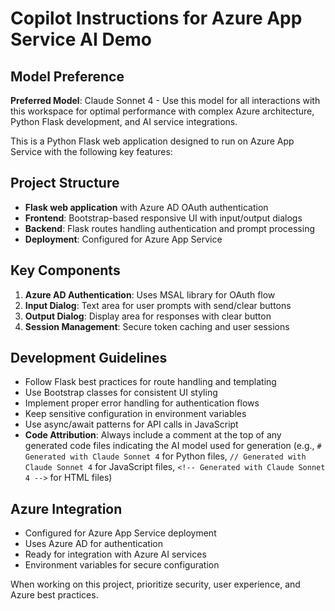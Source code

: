 <!-- Use this file to provide workspace-specific custom instructions to Copilot. For more details, visit https://code.visualstudio.com/docs/copilot/copilot-customization#_use-a-githubcopilotinstructionsmd-file -->

# Copilot Instructions for Azure App Service AI Demo

## Model Preference
**Preferred Model**: Claude Sonnet 4 - Use this model for all interactions with this workspace for optimal performance with complex Azure architecture, Python Flask development, and AI service integrations.

This is a Python Flask web application designed to run on Azure App Service with the following key features:

## Project Structure
- **Flask web application** with Azure AD OAuth authentication
- **Frontend**: Bootstrap-based responsive UI with input/output dialogs
- **Backend**: Flask routes handling authentication and prompt processing
- **Deployment**: Configured for Azure App Service

## Key Components
1. **Azure AD Authentication**: Uses MSAL library for OAuth flow
2. **Input Dialog**: Text area for user prompts with send/clear buttons
3. **Output Dialog**: Display area for responses with clear button
4. **Session Management**: Secure token caching and user sessions

## Development Guidelines
- Follow Flask best practices for route handling and templating
- Use Bootstrap classes for consistent UI styling
- Implement proper error handling for authentication flows
- Keep sensitive configuration in environment variables
- Use async/await patterns for API calls in JavaScript
- **Code Attribution**: Always include a comment at the top of any generated code files indicating the AI model used for generation (e.g., `# Generated with Claude Sonnet 4` for Python files, `// Generated with Claude Sonnet 4` for JavaScript files, `<!-- Generated with Claude Sonnet 4 -->` for HTML files)

## Azure Integration
- Configured for Azure App Service deployment
- Uses Azure AD for authentication
- Ready for integration with Azure AI services
- Environment variables for secure configuration

When working on this project, prioritize security, user experience, and Azure best practices.
